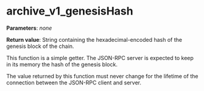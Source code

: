 # archive_v1_genesisHash

**Parameters**: *none*

**Return value**: String containing the hexadecimal-encoded hash of the genesis block of the chain.

This function is a simple getter. The JSON-RPC server is expected to keep in its memory the hash of the genesis block.

The value returned by this function must never change for the lifetime of the connection between the JSON-RPC client and server.
